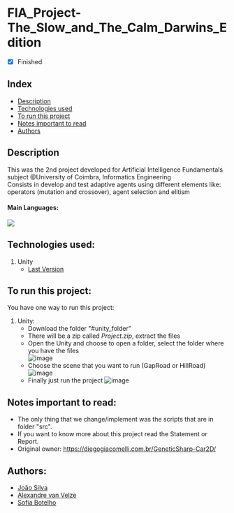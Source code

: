 # FIA_Project-The_Slow_and_The_Calm_Darwins_Edition
- [x] Finished

## Index
- [Description](#description)
- [Technologies used](#technologies-used)
- [To run this project](#to-run-this-project)
- [Notes important to read](#notes-important-to-read)
- [Authors](#authors)

## Description
This was the 2nd project developed for Artificial Intelligence Fundamentals subject @University of Coimbra, Informatics Engineering<br>
Consists in develop and test adaptive agents using different elements like: operators (mutation and crossover), agent selection and elitism

#### Main Languages:
![](https://img.shields.io/badge/-C%23-333333?style=flat&logo=c-sharp&logoColor=239120)

## Technologies used:
1. Unity
    - [Last Version](https://unity.com/download#how-get-started) 


## To run this project:
You have one way to run this project:
1. Unity:
    * Download the folder "#unity_folder"
    * There will be a zip called *Project.zip*, extract the files
    * Open the Unity and choose to open a folder, select the folder where you have the files<br>
        ![image](https://i.imgur.com/2qwEgI7.png)
    * Choose the scene that you want to run (GapRoad or HillRoad)<br>
        ![image](https://i.imgur.com/ZUmJz40.png)
    * Finally just run the project
        ![image](https://i.imgur.com/puWPOyR.png)

## Notes important to read:
   - The only thing that we change/implement was the scripts that are in folder "src".
   - If you want to know more about this project read the Statement or Report.
   - Original owner: https://diegogiacomelli.com.br/GeneticSharp-Car2D/

## Authors:
- [João Silva](https://github.com/joaosilva21) 
- [Alexandre van Velze](https://github.com/alex6458)
- [Sofia Botelho](https://github.com/sbalves)
